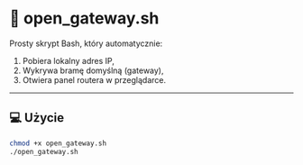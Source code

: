 # 🧭 open_gateway.sh

Prosty skrypt Bash, który automatycznie:
1. Pobiera lokalny adres IP,
2. Wykrywa bramę domyślną (gateway),
3. Otwiera panel routera w przeglądarce.

---

## 💻 Użycie
```bash
chmod +x open_gateway.sh
./open_gateway.sh
